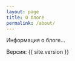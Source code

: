 ```yaml
---
layout: page
title: О блоге
permalink: /about/
---
```


Информация о блоге...

Версия: {{ site.version }}
